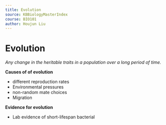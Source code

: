 ```yaml
---
title: Evolution
source: KBBiologyMasterIndex
course: BIO101
author: Houjun Liu
---
```


# Evolution
*Any change in the heritable traits in a population over a long period of time.*

**Causes of of evolution**
- different reproduction rates
- Environmental pressures
- non-random mate choices
- Migration

**Evidence for evolution**
- Lab evidence of short-lifespan bacterial